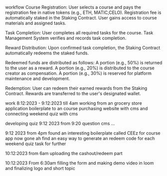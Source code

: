 workflow
Course Registration:
User selects a course and pays the registration fee in native tokens (e.g., ETH, MATIC,CELO).
Registration fee is automatically staked in the Staking Contract.
User gains access to course materials and assigned tasks.


Task Completion:
User completes all required tasks for the course.
Task Management System verifies and records task completion.


Reward Distribution:
Upon confirmed task completion, the Staking Contract automatically redeems the staked funds.


Redeemed funds are distributed as follows:
A portion (e.g., 50%) is returned to the user as a reward.
A portion (e.g., 20%) is distributed to the course creator as compensation.
A portion (e.g., 30%) is reserved for platform maintenance and development.

Redemption:
User can redeem their earned rewards from the Staking Contract.
Rewards are transferred to the user's designated wallet.



work 8:12:2023 - 9:12:2023 till 4am working from an grocery store application boilerplate to an course purchasing website with cms and connecting weekend quiz with cms 

developing quiz 9:12 2023 from 9:20 question cms ...

9:12 2023  from 4pm found an interesting boilerplate called CEEz for course app now gone ah find an easy way to generate an redeem code for each weekend quiz task for further

10:12:2023 from 6am  uploading the cashout/redeem part

10:12:2023 From 6:30am filling the form and making demo video in loom and finalizing logo and short topic

